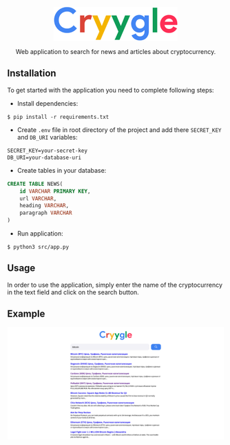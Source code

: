 <p align="center">
  <img src="https://github.com/onl1ner/onl1ner/blob/master/Resources/cryygle/logo.png?raw=true" alt="logo" />
</p>

<p align="center">Web application to search for news and articles about cryptocurrency.</p>

## Installation

To get started with the application you need to complete following steps:

- Install dependencies:

```shell
$ pip install -r requirements.txt
```

- Create `.env` file in root directory of the project and add there `SECRET_KEY` and `DB_URI` variables:

```
SECRET_KEY=your-secret-key
DB_URI=your-database-uri
```

- Create tables in your database:

```sql
CREATE TABLE NEWS(
	id VARCHAR PRIMARY KEY,
	url VARCHAR,
	heading VARCHAR,
	paragraph VARCHAR
)
```

- Run application:

```shell
$ python3 src/app.py
```

## Usage

In order to use the application, simply enter the name of the cryptocurrency in the text field and click on the search button.

## Example

<p align="center">
  <img src="https://github.com/onl1ner/onl1ner/blob/master/Resources/cryygle/preview.png?raw=true" alt="preview" />
</p>